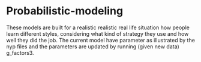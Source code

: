 # Probabilistic-modeling
These models are built for a realistic realistic real life situation how people learn different styles, considering what kind of strategy they use and how well they did the job. The current model have parameter as illustrated by the nyp files and the parameters are updated by running (given new data) g_factors3. 
